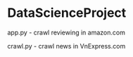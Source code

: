 # DataScienceProject

app.py - crawl reviewing in amazon.com


crawl.py - crawl news in VnExpress.com
